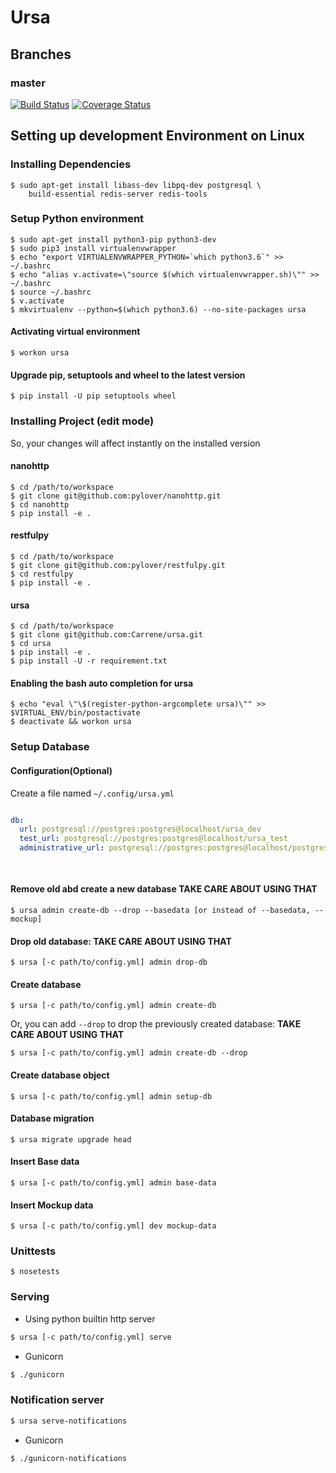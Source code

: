 
Ursa
=====

## Branches

### master

[![Build Status](https://travis-ci.com/Carrene/ursa.svg?token=HWnTqWuJD5Ap9uCZHQqx&branch=master)](https://travis-ci.com/Carrene/ursa)
[![Coverage Status](https://coveralls.io/repos/github/Carrene/ursa/badge.svg?branch=master&t=MDoOU3)](https://coveralls.io/github/Carrene/ursa?branch=master)


Setting up development Environment on Linux
----------------------------------

### Installing Dependencies

    $ sudo apt-get install libass-dev libpq-dev postgresql \
        build-essential redis-server redis-tools

### Setup Python environment

    $ sudo apt-get install python3-pip python3-dev
    $ sudo pip3 install virtualenvwrapper
    $ echo "export VIRTUALENVWRAPPER_PYTHON=`which python3.6`" >> ~/.bashrc
    $ echo "alias v.activate=\"source $(which virtualenvwrapper.sh)\"" >> ~/.bashrc
    $ source ~/.bashrc
    $ v.activate
    $ mkvirtualenv --python=$(which python3.6) --no-site-packages ursa

#### Activating virtual environment
    
    $ workon ursa

#### Upgrade pip, setuptools and wheel to the latest version

    $ pip install -U pip setuptools wheel
  
### Installing Project (edit mode)

So, your changes will affect instantly on the installed version

#### nanohttp

    $ cd /path/to/workspace
    $ git clone git@github.com:pylover/nanohttp.git
    $ cd nanohttp
    $ pip install -e .
    
#### restfulpy
    
    $ cd /path/to/workspace
    $ git clone git@github.com:pylover/restfulpy.git
    $ cd restfulpy
    $ pip install -e .

#### ursa
    
    $ cd /path/to/workspace
    $ git clone git@github.com:Carrene/ursa.git
    $ cd ursa
    $ pip install -e .
    $ pip install -U -r requirement.txt 
    
#### Enabling the bash auto completion for ursa

    $ echo "eval \"\$(register-python-argcomplete ursa)\"" >> $VIRTUAL_ENV/bin/postactivate    
    $ deactivate && workon ursa
    
### Setup Database

#### Configuration(Optional)

Create a file named `~/.config/ursa.yml`

```yaml

db:
  url: postgresql://postgres:postgres@localhost/ursa_dev
  test_url: postgresql://postgres:postgres@localhost/ursa_test
  administrative_url: postgresql://postgres:postgres@localhost/postgres
   
   
```

#### Remove old abd create a new database **TAKE CARE ABOUT USING THAT**

    $ ursa admin create-db --drop --basedata [or instead of --basedata, --mockup]

#### Drop old database: **TAKE CARE ABOUT USING THAT**

    $ ursa [-c path/to/config.yml] admin drop-db

#### Create database

    $ ursa [-c path/to/config.yml] admin create-db

Or, you can add `--drop` to drop the previously created database: **TAKE CARE ABOUT USING THAT**

    $ ursa [-c path/to/config.yml] admin create-db --drop
    
#### Create database object

    $ ursa [-c path/to/config.yml] admin setup-db

#### Database migration

    $ ursa migrate upgrade head

#### Insert Base data

    $ ursa [-c path/to/config.yml] admin base-data
    
#### Insert Mockup data

    $ ursa [-c path/to/config.yml] dev mockup-data
    
### Unittests

    $ nosetests
    
### Serving

- Using python builtin http server

```bash
$ ursa [-c path/to/config.yml] serve
```    

- Gunicorn

```bash
$ ./gunicorn
```

### Notification server

```bash
$ ursa serve-notifications
```


- Gunicorn

```bash
$ ./gunicorn-notifications
```
